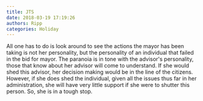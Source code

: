 ```yaml
---
title: JTS
date: 2018-03-19 17:19:26
authors: Ripp
categories: Holiday
---
```


 All one has to do is look around to see the actions the mayor has been taking is not her personality, but the personality of an individual that failed in the bid for mayor. The paranoia is in tone with the advisor's personality, those that know about her advisor will come to understand. If she would shed this advisor, her decision making would be in the line of the citizens. However, if she does shed the individual, given all the issues thus far in her administration, she will have very little support if she were to shutter this person. So, she is in a tough stop.